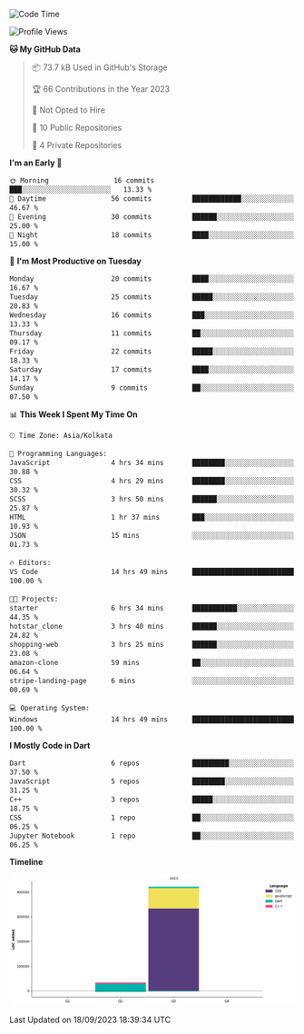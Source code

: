<!--START_SECTION:waka-->
![Code Time](http://img.shields.io/badge/Code%20Time-166%20hrs%2049%20mins-blue)

![Profile Views](http://img.shields.io/badge/Profile%20Views-0-blue)

**🐱 My GitHub Data** 

> 📦 73.7 kB Used in GitHub's Storage 
 > 
> 🏆 66 Contributions in the Year 2023
 > 
> 🚫 Not Opted to Hire
 > 
> 📜 10 Public Repositories 
 > 
> 🔑 4 Private Repositories 
 > 
**I'm an Early 🐤** 

```text
🌞 Morning                16 commits          ███░░░░░░░░░░░░░░░░░░░░░░   13.33 % 
🌆 Daytime                56 commits          ████████████░░░░░░░░░░░░░   46.67 % 
🌃 Evening                30 commits          ██████░░░░░░░░░░░░░░░░░░░   25.00 % 
🌙 Night                  18 commits          ████░░░░░░░░░░░░░░░░░░░░░   15.00 % 
```
📅 **I'm Most Productive on Tuesday** 

```text
Monday                   20 commits          ████░░░░░░░░░░░░░░░░░░░░░   16.67 % 
Tuesday                  25 commits          █████░░░░░░░░░░░░░░░░░░░░   20.83 % 
Wednesday                16 commits          ███░░░░░░░░░░░░░░░░░░░░░░   13.33 % 
Thursday                 11 commits          ██░░░░░░░░░░░░░░░░░░░░░░░   09.17 % 
Friday                   22 commits          █████░░░░░░░░░░░░░░░░░░░░   18.33 % 
Saturday                 17 commits          ████░░░░░░░░░░░░░░░░░░░░░   14.17 % 
Sunday                   9 commits           ██░░░░░░░░░░░░░░░░░░░░░░░   07.50 % 
```


📊 **This Week I Spent My Time On** 

```text
🕑︎ Time Zone: Asia/Kolkata

💬 Programming Languages: 
JavaScript               4 hrs 34 mins       ████████░░░░░░░░░░░░░░░░░   30.88 % 
CSS                      4 hrs 29 mins       ████████░░░░░░░░░░░░░░░░░   30.32 % 
SCSS                     3 hrs 50 mins       ██████░░░░░░░░░░░░░░░░░░░   25.87 % 
HTML                     1 hr 37 mins        ███░░░░░░░░░░░░░░░░░░░░░░   10.93 % 
JSON                     15 mins             ░░░░░░░░░░░░░░░░░░░░░░░░░   01.73 % 

🔥 Editors: 
VS Code                  14 hrs 49 mins      █████████████████████████   100.00 % 

🐱‍💻 Projects: 
starter                  6 hrs 34 mins       ███████████░░░░░░░░░░░░░░   44.35 % 
hotstar_clone            3 hrs 40 mins       ██████░░░░░░░░░░░░░░░░░░░   24.82 % 
shopping-web             3 hrs 25 mins       ██████░░░░░░░░░░░░░░░░░░░   23.08 % 
amazon-clone             59 mins             ██░░░░░░░░░░░░░░░░░░░░░░░   06.64 % 
stripe-landing-page      6 mins              ░░░░░░░░░░░░░░░░░░░░░░░░░   00.69 % 

💻 Operating System: 
Windows                  14 hrs 49 mins      █████████████████████████   100.00 % 
```

**I Mostly Code in Dart** 

```text
Dart                     6 repos             █████████░░░░░░░░░░░░░░░░   37.50 % 
JavaScript               5 repos             ████████░░░░░░░░░░░░░░░░░   31.25 % 
C++                      3 repos             █████░░░░░░░░░░░░░░░░░░░░   18.75 % 
CSS                      1 repo              ██░░░░░░░░░░░░░░░░░░░░░░░   06.25 % 
Jupyter Notebook         1 repo              ██░░░░░░░░░░░░░░░░░░░░░░░   06.25 % 
```



**Timeline**

![Lines of Code chart](https://raw.githubusercontent.com/sairam030/sairam030/main/assets/bar_graph.png)


 Last Updated on 18/09/2023 18:39:34 UTC
<!--END_SECTION:waka-->
